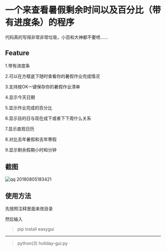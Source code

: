 # 一个来查看暑假剩余时间以及百分比（带有进度条）的程序

代码真的写得非常非常垃圾，小百和大神都不要喷......

## Feature

1.带有进度条

2.可以在方框底下随时查看你的暑假作业完成情况

3.支持按OK一键保存你的暑假作业清单

4.显示今天日期

5.显示作业完成的百分比

6.显示目的日与现在成下或者下下周什么关系

7.显示直观日历

8.对比去年暑假和去年寒假

9.显示剩余假期小时和分钟

## 截图

![qq 20180805183421](https://github.com/redapple0204/my-boring-python/blob/master/holiday-gui/windows-ver/%E6%8D%95%E8%8E%B7.JPG)

## 使用方法

先按照注释里面来改目录

然后输入

> pip install easygui
---------------------
> python(3) holiday-gui.py
